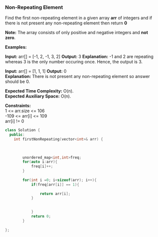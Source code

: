 ﻿### Non-Repeating Element

Find the first non-repeating element in a given array **arr** of integers and if there is not present any non-repeating element then return **0**

**Note:** The array consists of only positive and negative integers and **not zero**.

**Examples:**

**Input:** arr[] = [-1, 2, -1, 3, 2]
**Output:** 3
**Explanation:** -1 and 2 are repeating whereas 3 is the only number occuring once. Hence, the output is 3. 

**Input:** arr[] = [1, 1, 1]
**Output:** 0  
**Explanation:** There is not present any non-repeating element so answer should be 0.

**Expected Time Complexity:** O(n).  
**Expected Auxiliary Space:** O(n).

**Constraints:**  
1 <= arr.size <= 106  
-109 <= arr[i]  <= 109  
arr[i] != 0

```cpp
class Solution {
  public:
    int firstNonRepeating(vector<int>& arr) {
     
        
        
        unordered_map<int,int>freq;
        for(auto i:arr){
            freq[i]++;
        }
        
        for(int i =0; i<sizeof(arr); i++){
            if(freq[arr[i]] == 1){
                
                return arr[i];
            }
            
                
            }
            return 0;
        }
    
};

